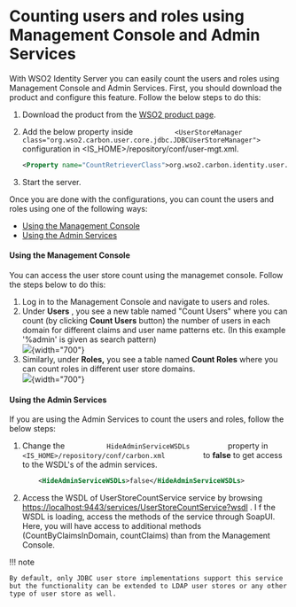 # Counting users and roles using Management Console and Admin Services

With WSO2 Identity Server you can easily count the users and roles using
Management Console and Admin Services. First, you should download the
product and configure this feature. Follow the below steps to do this:

1.  Download the product from the [WSO2 product
    page](https://wso2.com/platform).
2.  Add the below property inside
    `           <UserStoreManager class="org.wso2.carbon.user.core.jdbc.JDBCUserStoreManager">          `
    configuration in \<IS\_HOME\>/repository/conf/user-mgt.xml.

    ``` xml
    <Property name="CountRetrieverClass">org.wso2.carbon.identity.user.store.count.jdbc.JDBCUserStoreCountRetriever</Property>
    ```

3.  Start the server.  
      

Once you are done with the configurations, you can count the users and
roles using one of the following ways:

-   [Using the Management
    Console](#CountingusersandrolesusingManagementConsoleandAdminServices-UsingtheManagementConsole)
-   [Using the Admin
    Services](#CountingusersandrolesusingManagementConsoleandAdminServices-UsingtheAdminServices)

#### Using the Management Console

You can access the user store count using the managemet console. Follow
the steps below to do this:

1.  Log in to the Management Console and navigate to users and roles.
2.  Under **Users** , you see a new table named "Count Users" where you
    can count (by clicking **Count Users** button) the number of users
    in each domain for different claims and user name patterns etc. (In
    this example '%admin' is given as search pattern)  
    ![](attachments/103330053/103330054.png){width="700"}
3.  Similarly, under **Roles,** you see a table named **Count Roles**
    where you can count roles in different user store domains.  
    ![](attachments/103330053/103330055.png){width="700"}

#### Using the Admin Services

If you are using the Admin Services to count the users and roles, follow
the below steps:

1.  Change the `           HideAdminServiceWSDLs          ` property in
    `           <IS_HOME>/repository/conf/carbon.xml          ` to
    **false** to get access to the WSDL's of the admin services.

    ``` xml
        <HideAdminServiceWSDLs>false</HideAdminServiceWSDLs>
    ```

2.  Access the WSDL of UserStoreCountService service by browsing
    <https://localhost:9443/services/UserStoreCountService?wsdl> . I f
    the WSDL is loading, access the methods of the service through
    SoapUI. Here, you will have access to additional methods
    (CountByClaimsInDomain, countClaims) than from the Management
    Console.

!!! note
    
    By default, only JDBC user store implementations support this service
    but the functionality can be extended to LDAP user stores or any other
    type of user store as well.
    
